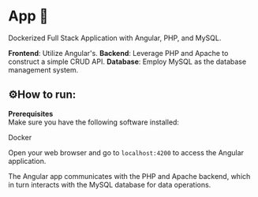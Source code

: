 # App 🐳

Dockerized Full Stack Application with Angular, PHP, and MySQL.

**Frontend**: Utilize Angular's.
**Backend**: Leverage PHP and Apache to construct a simple CRUD API.
**Database**: Employ MySQL as the database management system.

## ⚙️How to run:

**Prerequisites**<br>
Make sure you have the following software installed:

Docker<br>

Open your web browser and go to `localhost:4200` to access the Angular application. <br>

The Angular app communicates with the PHP and Apache backend, which in turn interacts with the MySQL database for data operations.
